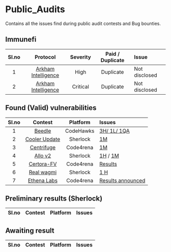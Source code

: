 # Public_Audits
Contains all the issues find during public audit contests and Bug bounties.


## Immunefi

|Sl.no|Protocol|Severity|Paid / Duplicate|Issue|
|:-:|:-:|:-:|:-:|:--
|1|[Arkham Intelligence](https://immunefi.com/bounty/arkham/)|High|Duplicate|Not disclosed|
|2|[Arkham Intelligence](https://immunefi.com/bounty/arkham/)|Critical|Duplicate|Not disclosed|



## Found (Valid) vulnerabilities


|Sl.no|Contest|Platform|Issues|
|:-:|:-:|:-:|:--
|1|[Beedle](https://www.codehawks.com/contests/clkbo1fa20009jr08nyyf9wbx)|CodeHawks|[3H/ 1L/ 1QA](https://github.com/Abelaby/Public_Audits/blob/main/Audits/CodeHawks/Beedle/Findings.md)|
|2|[Cooler Update](https://audits.sherlock.xyz/contests/107)|Sherlock|[1M](https://github.com/sherlock-audit/2023-08-cooler-judging/issues/100)|
|3|[Centrifuge](https://code4rena.com/contests/2023-09-centrifuge#top)|Code4rena|[1M](https://github.com/code-423n4/2023-09-centrifuge-findings/issues/542)|
|4|[Allo v2](https://audits.sherlock.xyz/contests/109)|Sherlock|[1H](https://github.com/sherlock-audit/2023-09-Gitcoin-judging/issues/582) / [1M](https://github.com/sherlock-audit/2023-09-Gitcoin-judging/issues/751)|
|5|[Certora-FV](https://code4rena.com/contests/2023-08-certora-gmx-formal-verification)|Code4rena|[Results]( https://docs.google.com/spreadsheets/d/1vXgsXgmfoD4ibqfL6dR018fXYJqXT6li-i1OrF424NA/edit#gid=1970712821)|
|6|[Real wagmi](https://audits.sherlock.xyz/contests/118)|Sherlock|[1 H](https://github.com/sherlock-audit/2023-10-real-wagmi-judging/issues)|
|7|[Ethena Labs](https://code4rena.com/contests/2023-10-ethena-labs#top)|Code4rena|[Results announced]()|



## Preliminary results (Sherlock)

|Sl.no|Contest|Platform|Issues|
|:-:|:-:|:-:|:--

## Awaiting result

|Sl.no|Contest|Platform|Issues|
|:-:|:-:|:-:|:--
